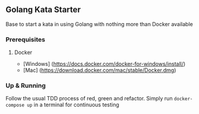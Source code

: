 ## Golang Kata Starter

Base to start a kata in using Golang with nothing more than Docker available

### Prerequisites

1. Docker

    + [Windows] (https://docs.docker.com/docker-for-windows/install/)
    + [Mac] (https://download.docker.com/mac/stable/Docker.dmg)

### Up & Running

Follow the usual TDD process of red, green and refactor. Simply run `docker-compose up` in a terminal for continuous testing
